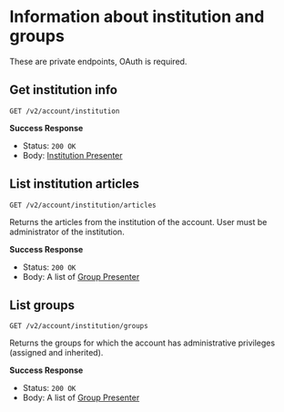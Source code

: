 # Information about institution and groups

These are private endpoints, OAuth is required.

## Get institution info

    GET /v2/account/institution

**Success Response**

* Status: `200 OK`
* Body: [Institution Presenter](presenters/institution.md)


## List institution articles

    GET /v2/account/institution/articles

Returns the articles from the institution of the account. User must be administrator of the institution.

**Success Response**

* Status: `200 OK`
* Body: A list of [Group Presenter](presenters/group.md)


## List groups

    GET /v2/account/institution/groups

Returns the groups for which the account has administrative privileges (assigned and inherited).

**Success Response**

* Status: `200 OK`
* Body: A list of [Group Presenter](presenters/group.md)

